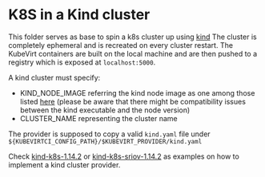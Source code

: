# K8S in a Kind cluster

This folder serves as base to spin a k8s cluster up using [kind](https://github.com/kubernetes-sigs/kind) The cluster is completely ephemeral and is recreated on every cluster restart. 
The KubeVirt containers are built on the local machine and are then pushed to a registry which is exposed at
`localhost:5000`.

A kind cluster must specify:
* KIND_NODE_IMAGE referring the kind node image as one among those listed [here](https://hub.docker.com/r/kindest/node/tags) (please be aware that there might be compatibility issues between the kind executable and the node version)
* CLUSTER_NAME representing the cluster name 

The provider is supposed to copy a valid `kind.yaml` file under `${KUBEVIRTCI_CONFIG_PATH}/$KUBEVIRT_PROVIDER/kind.yaml`

Check [kind-k8s-1.14.2](../kind-k8s-1.14.2) or [kind-k8s-sriov-1.14.2](kind-k8s-sriov-1.14.2) as examples on how to implement a kind cluster provider.
